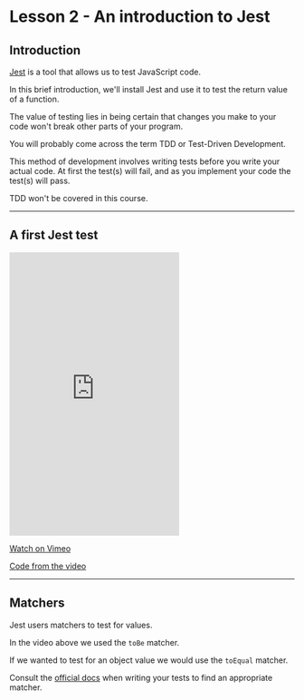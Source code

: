 # Lesson 2 - An introduction to Jest

## Introduction

<a href="https://jestjs.io/" target="_blank">Jest</a> is a tool that allows us to test JavaScript code.

In this brief introduction, we'll install Jest and use it to test the return value of a function.

The value of testing lies in being certain that changes you make to your code won't break other parts of your program.

You will probably come across the term TDD or Test-Driven Development.

This method of development involves writing tests before you write your actual code. At first the test(s) will fail, and as you implement your code the test(s) will pass.

TDD won't be covered in this course.

---

## A first Jest test

<iframe src="https://player.vimeo.com/video/506827581" height="500" frameborder="0" allow="autoplay; fullscreen; picture-in-picture" allowfullscreen></iframe>

<a href="https://vimeo.com/506827581/8202fd20a8" target="_blank">Watch on Vimeo</a>

<a href="https://github.com/NoroffFEU/introduction-to-jest" target="_blank">Code from the video</a>

---

## Matchers

Jest users matchers to test for values.

In the video above we used the `toBe` matcher.

If we wanted to test for an object value we would use the `toEqual` matcher.

Consult the <a href="https://jestjs.io/docs/en/using-matchers" target="_blank">official docs</a> when writing your tests to find an appropriate matcher.

<!-- ---

[Go to lesson 3](3)

--- -->
